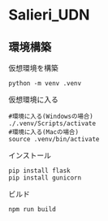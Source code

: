 # Salieri_UDN


## 環境構築
仮想環境を構築
```
python -m venv .venv
```
仮想環境に入る
```
#環境に入る(Windowsの場合)
./.venv/Scripts/activate
#環境に入る(Macの場合)
source .venv/bin/activate
```
インストール
```
pip install flask
pip install gunicorn
```

ビルド
```
npm run build
```
